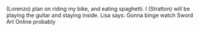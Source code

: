  (Lorenzo) plan on riding my bike, and eating spaghetti. 
I (Stratton) will be playing the guitar and staying inside.
Lisa says: Gonna binge watch Sword Art Online probably

